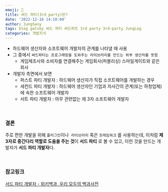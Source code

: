 ```yaml
---
emoji: 🔦
title: 써드 파티(3rd party)란?
date: '2022-12-10 14:10:00'
author: JungSany
tags: blog gatsby 써드 파티 써드파트 3rd party 3rd-party JungLog
categories: 개발지식
---
```


- 하드웨어 생산자와 소프트웨어 개발자의 관계를 나타낼 때 사용
- 그 중에서 `써드파티는 프로그래밍을 도와주는 라이브러리를 만드는 외부 생산자를 뜻함`
  - 게임제조사와 소비자를 연결해주는 게임회사(퍼블리싱) 스마일게이트와 같은 회사
- 개발자 측면에서 보면
  - 퍼스트 파티 개발자 : 하드웨어 생산자가 직접 소프트웨어를 개발하는 경우
  - 세컨드 파티 개발자 : 하드웨어 생산자인 기업과 자사간의 관계(또는 하청업체)에 속한 소프트웨어 개발자
  - 서트 파티 개발자 : 아무 관련없는 제 3자 소프트웨어 개발자

<br/>

### 결론

주로 편한 개발을 위해 `플러그인`이나  `라이브러리` 혹은 `프레임워크`
를 사용하는데, 이처럼 **제 3자로 중간다리 역할로 도움을 주는 것**이 **서드 파티**
로 볼 수 있고, 이런 것을 만드는 개발자가 **서드 파티 개발자**다.

<br/>

### 참고링크

[서드 파티 개발자 - 위키백과, 우리 모두의 백과사전](https://ko.wikipedia.org/wiki/%EC%84%9C%EB%93%9C_%ED%8C%8C%ED%8B%B0_%EA%B0%9C%EB%B0%9C%EC%9E%90)

<br/>

```toc

```
